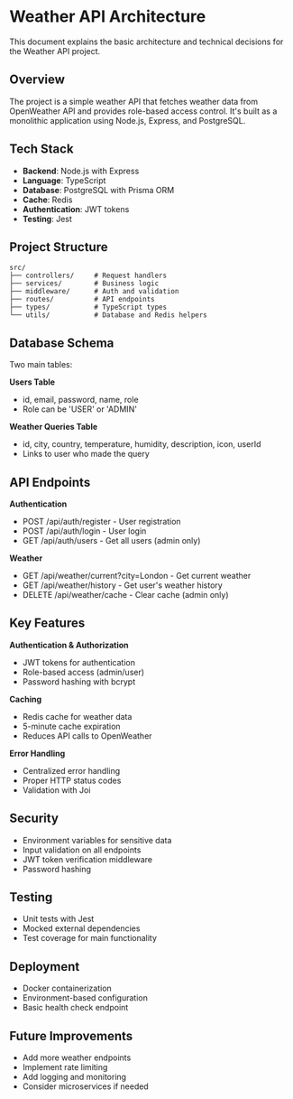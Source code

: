 # Weather API Architecture

This document explains the basic architecture and technical decisions for the Weather API project.

## Overview

The project is a simple weather API that fetches weather data from OpenWeather API and provides role-based access control. It's built as a monolithic application using Node.js, Express, and PostgreSQL.

## Tech Stack

- **Backend**: Node.js with Express
- **Language**: TypeScript
- **Database**: PostgreSQL with Prisma ORM
- **Cache**: Redis
- **Authentication**: JWT tokens
- **Testing**: Jest

## Project Structure

```
src/
├── controllers/     # Request handlers
├── services/        # Business logic
├── middleware/      # Auth and validation
├── routes/          # API endpoints
├── types/           # TypeScript types
└── utils/           # Database and Redis helpers
```

## Database Schema

Two main tables:

**Users Table**
- id, email, password, name, role
- Role can be 'USER' or 'ADMIN'

**Weather Queries Table**
- id, city, country, temperature, humidity, description, icon, userId
- Links to user who made the query

## API Endpoints

**Authentication**
- POST /api/auth/register - User registration
- POST /api/auth/login - User login
- GET /api/auth/users - Get all users (admin only)

**Weather**
- GET /api/weather/current?city=London - Get current weather
- GET /api/weather/history - Get user's weather history
- DELETE /api/weather/cache - Clear cache (admin only)

## Key Features

**Authentication & Authorization**
- JWT tokens for authentication
- Role-based access (admin/user)
- Password hashing with bcrypt

**Caching**
- Redis cache for weather data
- 5-minute cache expiration
- Reduces API calls to OpenWeather

**Error Handling**
- Centralized error handling
- Proper HTTP status codes
- Validation with Joi

## Security

- Environment variables for sensitive data
- Input validation on all endpoints
- JWT token verification middleware
- Password hashing

## Testing

- Unit tests with Jest
- Mocked external dependencies
- Test coverage for main functionality

## Deployment

- Docker containerization
- Environment-based configuration
- Basic health check endpoint

## Future Improvements

- Add more weather endpoints
- Implement rate limiting
- Add logging and monitoring
- Consider microservices if needed 